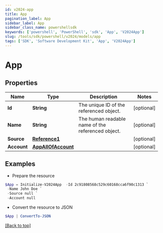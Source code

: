 ```yaml
---
id: v2024-app
title: App
pagination_label: App
sidebar_label: App
sidebar_class_name: powershellsdk
keywords: ['powershell', 'PowerShell', 'sdk', 'App', 'V2024App']
slug: /tools/sdk/powershell/v2024/models/app
tags: ['SDK', 'Software Development Kit', 'App', 'V2024App']
---
```


# App

## Properties

| Name | Type | Description | Notes |
| --- | --- | --- | --- |
| **Id** | **String** | The unique ID of the referenced object. | [optional] |
| **Name** | **String** | The human readable name of the referenced object. | [optional] |
| **Source** | [**Reference1**](reference1) |  | [optional] |
| **Account** | [**AppAllOfAccount**](app-all-of-account) |  | [optional] |

## Examples

- Prepare the resource

```powershell
$App = Initialize-V2024App  -Id 2c91808568c529c60168cca6f90c1313 `
 -Name John Doe `
 -Source null `
 -Account null
```

- Convert the resource to JSON

```powershell
$App | ConvertTo-JSON
```

[[Back to top]](#)
